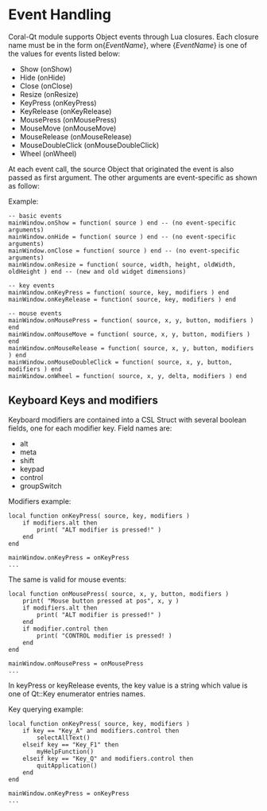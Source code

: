 Event Handling
====================================

Coral-Qt module supports Object events through Lua closures. Each closure name must be in the form on{_EventName_}, where {_EventName_} is one of the values for events listed below:

- Show (onShow)
- Hide (onHide)
- Close (onClose)
- Resize (onResize)
- KeyPress (onKeyPress)
- KeyRelease (onKeyRelease)
- MousePress (onMousePress)
- MouseMove (onMouseMove)
- MouseRelease (onMouseRelease)
- MouseDoubleClick (onMouseDoubleClick)
- Wheel (onWheel)

At each event call, the source Object that originated the event is also passed as first argument. The other arguments are event-specific as shown as follow:

Example:

	-- basic events
	mainWindow.onShow = function( source ) end -- (no event-specific arguments)
	mainWindow.onHide = function( source ) end -- (no event-specific arguments)
	mainWindow.onClose = function( source ) end -- (no event-specific arguments)
	mainWindow.onResize = function( source, width, height, oldWidth, oldHeight ) end -- (new and old widget dimensions)

	-- key events
	mainWindow.onKeyPress = function( source, key, modifiers ) end
	mainWindow.onKeyRelease = function( source, key, modifiers ) end

	-- mouse events
	mainWindow.onMousePress = function( source, x, y, button, modifiers ) end
	mainWindow.onMouseMove = function( source, x, y, button, modifiers ) end
	mainWindow.onMouseRelease = function( source, x, y, button, modifiers ) end
	mainWindow.onMouseDoubleClick = function( source, x, y, button, modifiers ) end
	mainWindow.onWheel = function( source, x, y, delta, modifiers ) end


Keyboard Keys and modifiers
-------------------------------

Keyboard modifiers are contained into a CSL Struct with several boolean fields, one for each modifier key.
Field names are:

- alt
- meta
- shift
- keypad
- control
- groupSwitch

Modifiers example:

	local function onKeyPress( source, key, modifiers )
		if modifiers.alt then
			print( "ALT modifier is pressed!" )
		end
	end

	mainWindow.onKeyPress = onKeyPress
	...

The same is valid for mouse events:

	local function onMousePress( source, x, y, button, modifiers )
		print( "Mouse button pressed at pos", x, y )		
		if modifiers.alt then
			print( "ALT modifier is pressed!" )
		end
		if modifier.control then
			print( "CONTROL modifier is pressed! )
		end
	end

	mainWindow.onMousePress = onMousePress
	...

In keyPress or keyRelease events, the key value is a string which value is one of Qt::Key enumerator entries names.

Key querying example:

	local function onKeyPress( source, key, modifiers )
		if key == "Key_A" and modifiers.control then
			selectAllText()
		elseif key == "Key_F1" then
			myHelpFunction()
		elseif key == "Key_Q" and modifiers.control then
			quitApplication()
		end
	end

	mainWindow.onKeyPress = onKeyPress
	...


